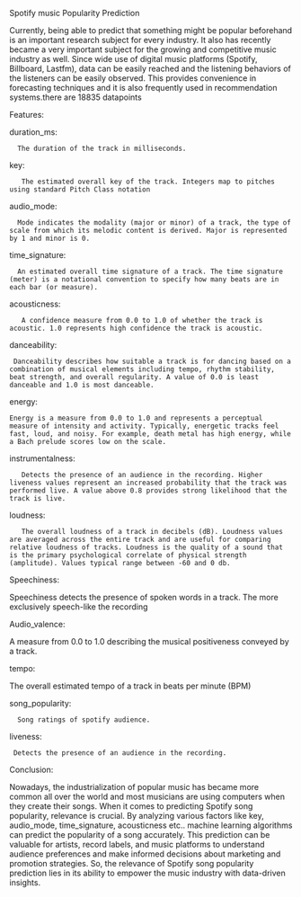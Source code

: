 Spotify music Popularity Prediction

Currently, being able to predict that something might be popular beforehand is an important research subject for every industry. It also has recently became a very important subject for the growing and competitive music industry as well. Since wide use of digital music platforms (Spotify, Billboard, Lastfm), data can be easily reached and the listening behaviors of the listeners can be easily observed. This provides convenience in forecasting techniques and it is also frequently used in recommendation systems.there are 18835 datapoints

Features:

duration_ms:
      
      The duration of the track in milliseconds.
      
key:

       The estimated overall key of the track. Integers map to pitches using standard Pitch Class notation 
       
audio_mode:

      Mode indicates the modality (major or minor) of a track, the type of scale from which its melodic content is derived. Major is represented by 1 and minor is 0.
      
time_signature:

      An estimated overall time signature of a track. The time signature (meter) is a notational convention to specify how many beats are in each bar (or measure).
      
acousticness:

       A confidence measure from 0.0 to 1.0 of whether the track is acoustic. 1.0 represents high confidence the track is acoustic.

danceability: 

     Danceability describes how suitable a track is for dancing based on a combination of musical elements including tempo, rhythm stability, beat strength, and overall regularity. A value of 0.0 is least danceable and 1.0 is most danceable.

energy: 

    Energy is a measure from 0.0 to 1.0 and represents a perceptual measure of intensity and activity. Typically, energetic tracks feel fast, loud, and noisy. For example, death metal has high energy, while a Bach prelude scores low on the scale.

instrumentalness: 

       Detects the presence of an audience in the recording. Higher liveness values represent an increased probability that the track was performed live. A value above 0.8 provides strong likelihood that the track is live.

loudness: 
  
       The overall loudness of a track in decibels (dB). Loudness values are averaged across the entire track and are useful for comparing relative loudness of tracks. Loudness is the quality of a sound that is the primary psychological correlate of physical strength (amplitude). Values typical range between -60 and 0 db.

Speechiness: 

Speechiness detects the presence of spoken words in a track. The more exclusively speech-like the recording

Audio_valence:

A measure from 0.0 to 1.0 describing the musical positiveness conveyed by a track. 

tempo: 

The overall estimated tempo of a track in beats per minute (BPM)

song_popularity:

      Song ratings of spotify audience.

liveness:

     Detects the presence of an audience in the recording. 

Conclusion:

Nowadays, the industrialization of popular music has became more common all over the world and most musicians are using computers when they create their songs. When it comes to predicting Spotify song popularity, relevance is crucial. By analyzing various factors like key, audio_mode, time_signature, acousticness etc.. machine learning algorithms can predict the popularity of a song accurately. This prediction can be valuable for artists, record labels, and music platforms to understand audience preferences and make informed decisions about marketing and promotion strategies. So, the relevance of Spotify song popularity prediction lies in its ability to empower the music industry with data-driven insights.          






